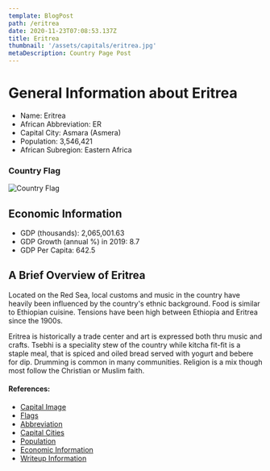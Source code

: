 ```yaml
---
template: BlogPost
path: /eritrea
date: 2020-11-23T07:08:53.137Z
title: Eritrea
thumbnail: '/assets/capitals/eritrea.jpg'
metaDescription: Country Page Post
---
```


# General Information about Eritrea

- Name: Eritrea
- African Abbreviation: ER
- Capital City: Asmara (Asmera)
- Population: 3,546,421
- African Subregion: Eastern Africa

### Country Flag
![Country Flag](https://raw.githubusercontent.com/hjnilsson/country-flags/master/png1000px/gq.png)

## Economic Information
 - GDP (thousands): 2,065,001.63
 - GDP Growth (annual %) in 2019: 8.7
 - GDP Per Capita: 642.5

## A Brief Overview of Eritrea
Located on the Red Sea, local customs and music in the country have heavily been influenced by the country's ethnic background. Food is similar to Ethiopian cuisine. Tensions have been high between Ethiopia and Eritrea since the 1900s.

Eritrea is historically a trade center and art is expressed both thru music and crafts. Tsebhi is a speciality stew of the country while kitcha fit-fit is a staple meal, that is spiced and oiled bread served with yogurt and bebere for dip. Drumming is common in many communities. Religion is a mix though most follow the Christian or Muslim faith.

#### References:
- [Capital Image](https://cdn.britannica.com/19/195819-050-0201D7BF/Asmara-Eritrea.jpg)
- [Flags](https://github.com/hjnilsson/country-flags)
- [Abbreviation](https://planetarynames.wr.usgs.gov/Abbreviations)
- [Capital Cities](https://www.nationsonline.org/oneworld/capitals_africa.htm)
- [Population](https://www.worldometers.info/population/countries-in-africa-by-population/)
- [Economic Information](https://data.worldbank.org/)
- [Writeup Information](https://www.iexplore.com/articles/travel-guides/africa/eritrea/history-and-culture)

